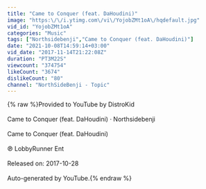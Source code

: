```yaml
---
title: "Came to Conquer (feat. DaHoudini)"
image: "https:\/\/i.ytimg.com\/vi\/YojobZMt1oA\/hqdefault.jpg"
vid_id: "YojobZMt1oA"
categories: "Music"
tags: ["Northsidebenji","Came to Conquer (feat. DaHoudini)"]
date: "2021-10-08T14:59:14+03:00"
vid_date: "2017-11-14T21:22:08Z"
duration: "PT3M22S"
viewcount: "374754"
likeCount: "3674"
dislikeCount: "80"
channel: "NorthSideBenji - Topic"
---
```

{% raw %}Provided to YouTube by DistroKid<br /><br />Came to Conquer (feat. DaHoudini) · Northsidebenji<br /><br />Came to Conquer (feat. DaHoudini)<br /><br />℗ LobbyRunner Ent<br /><br />Released on: 2017-10-28<br /><br />Auto-generated by YouTube.{% endraw %}

